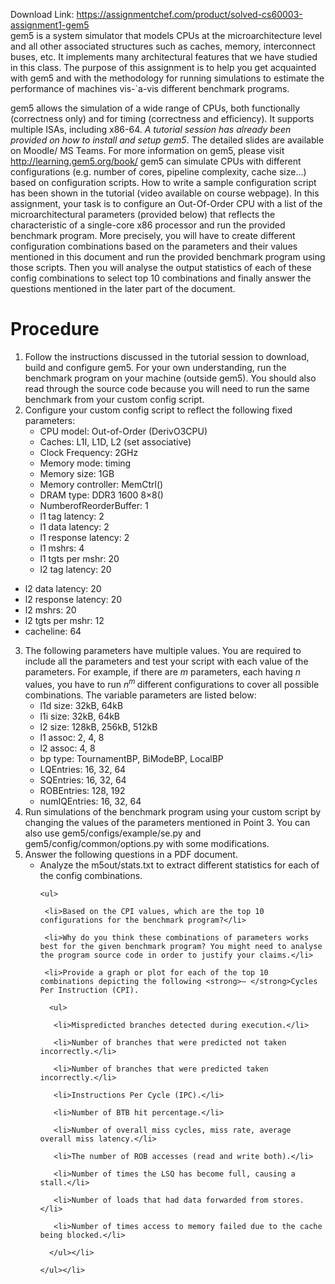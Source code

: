 Download Link: https://assignmentchef.com/product/solved-cs60003-assignment1-gem5
<br>
gem5 is a system simulator that models CPUs at the microarchitecture level and all other associated structures such as caches, memory, interconnect buses, etc. It implements many architectural features that we have studied in this class. The purpose of this assignment is to help you get acquainted with gem5 and with the methodology for running simulations to estimate the performance of machines vis-`a-vis different benchmark programs.

gem5 allows the simulation of a wide range of CPUs, both functionally (correctness only) and for timing (correctness and efficiency). It supports multiple ISAs, including x86-64. <em>A tutorial session has already been provided on how to install and setup gem5</em>. The detailed slides are available on Moodle/ MS Teams. For more information on gem5, please visit <a href="http://learning.gem5.org/book/">http://learning.gem5.org/book/ </a>gem5 can simulate CPUs with different configurations (e.g. number of cores, pipeline complexity, cache size…) based on configuration scripts. How to write a sample configuration script has been shown in the tutorial (video available on course webpage). In this assignment, your task is to configure an Out-Of-Order CPU with a list of the microarchitectural parameters (provided below) that reflects the characteristic of a single-core x86 processor and run the provided benchmark program. More precisely, you will have to create different configuration combinations based on the parameters and their values mentioned in this document and run the provided benchmark program using those scripts. Then you will analyse the output statistics of each of these config combinations to select top 10 combinations and finally answer the questions mentioned in the later part of the document.

<h1>Procedure</h1>

<ol>

 <li>Follow the instructions discussed in the tutorial session to download, build and configure gem5. For your own understanding, run the benchmark program on your machine (outside gem5). You should also read through the source code because you will need to run the same benchmark from your custom config script.</li>

 <li>Configure your custom config script to reflect the following fixed parameters:

  <ul>

   <li>CPU model: Out-of-Order (DerivO3CPU)</li>

   <li>Caches: L1I, L1D, L2 (set associative)</li>

   <li>Clock Frequency: 2GHz</li>

   <li>Memory mode: timing</li>

   <li>Memory size: 1GB</li>

   <li>Memory controller: MemCtrl()</li>

   <li>DRAM type: DDR3 1600 8×8()</li>

   <li>NumberofReorderBuffer: 1</li>

   <li>l1 tag latency: 2</li>

   <li>l1 data latency: 2</li>

   <li>l1 response latency: 2</li>

   <li>l1 mshrs: 4</li>

   <li>l1 tgts per mshr: 20</li>

   <li>l2 tag latency: 20</li>

  </ul></li>

</ol>




<ul>

 <li>l2 data latency: 20</li>

 <li>l2 response latency: 20</li>

 <li>l2 mshrs: 20</li>

 <li>l2 tgts per mshr: 12</li>

 <li>cacheline: 64</li>

</ul>

<ol start="3">

 <li>The following parameters have multiple values. You are required to include all the parameters and test your script with each value of the parameters. For example, if there are <em>m </em>parameters, each having <em>n </em>values, you have to run <em>n<sup>m </sup></em>different configurations to cover all possible combinations. The variable parameters are listed below:

  <ul>

   <li>l1d size: 32kB, 64kB</li>

   <li>l1i size: 32kB, 64kB</li>

   <li>l2 size: 128kB, 256kB, 512kB</li>

   <li>l1 assoc: 2, 4, 8</li>

   <li>l2 assoc: 4, 8</li>

   <li>bp type: TournamentBP, BiModeBP, LocalBP</li>

   <li>LQEntries: 16, 32, 64</li>

   <li>SQEntries: 16, 32, 64</li>

   <li>ROBEntries: 128, 192</li>

   <li>numIQEntries: 16, 32, 64</li>

  </ul></li>

 <li>Run simulations of the benchmark program using your custom script by changing the values of the parameters mentioned in Point 3. You can also use gem5/configs/example/se.py and gem5/config/common/options.py with some modifications.</li>

 <li>Answer the following questions in a PDF document.

  <ul>

   <li>Analyze the m5out/stats.txt to extract different statistics for each of the config combinations.

    <ul>

     <li>Based on the CPI values, which are the top 10 configurations for the benchmark program?</li>

     <li>Why do you think these combinations of parameters works best for the given benchmark program? You might need to analyse the program source code in order to justify your claims.</li>

     <li>Provide a graph or plot for each of the top 10 combinations depicting the following <strong>– </strong>Cycles Per Instruction (CPI).

      <ul>

       <li>Mispredicted branches detected during execution.</li>

       <li>Number of branches that were predicted not taken incorrectly.</li>

       <li>Number of branches that were predicted taken incorrectly.</li>

       <li>Instructions Per Cycle (IPC).</li>

       <li>Number of BTB hit percentage.</li>

       <li>Number of overall miss cycles, miss rate, average overall miss latency.</li>

       <li>The number of ROB accesses (read and write both).</li>

       <li>Number of times the LSQ has become full, causing a stall.</li>

       <li>Number of loads that had data forwarded from stores.</li>

       <li>Number of times access to memory failed due to the cache being blocked.</li>

      </ul></li>

    </ul></li>

  </ul></li>

</ol>